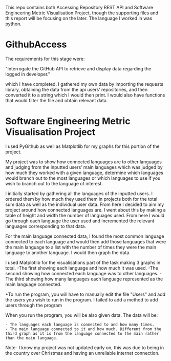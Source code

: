 This repo contains both Accessing Repository REST API and Software Engineering Metric Visualisation Project, though the supporting files and this report will be focusing on the later.
The language I worked in was python. 

# GithubAccess

The requirements for this stage were:

"Interrogate the GitHub API to retrieve and display data regarding the logged in developer."

which I have completed. I gathered my own data by importing the requests library, obtaining the data from the api users’ repositories, and then converted it to a string which I would then print. I would also have functions that would filter the file and obtain relevant data.

# Software Engineering Metric Visualisation Project

I used PyGithub as well as Matplotlib for my graphs for this portion of the project.

My project was to show how connected languages are to other languages and judging from the inputted users’ main languages which was judged by how much they worked with a given language, determine which languages would branch out to the most languages or which languages to use if you wish to branch out to the language of interest.

I initially started by gathering all the languages of the inputted users. I ordered them by how much they used them in projects both for the total sum data as well as the individual user data. From here I decided to aim my project around how connected languages are. I went about this by making a table of height and width the number of languages used.
From here I would go through each language the user used and incremented the relevant languages corresponding to that data.

For the main language connected data, I found the most common language connected to each language and would then add those languages that were the main language to a list with the number of times they were the main language to another language. I would then graph the data.

I used Matplotlib for the visualisations part of the task making 3 graphs in total. 
    -The first showing each language and how much it was used.
    -The second showing how connected each language was to other languages.
    -The third showing how many languages each language represented as the main language connected.
  
*To run the program, you will have to manually edit the file "Users" and add the users you wish to run in the program. I failed to add a method to add users through the program

When you run the program, you will be also given data. The data will be:

    - The languages each language is connected to and how many times.
    - The main language connected to it and how much. Different from the third graph as it is from the language connected to the main rather than the main language.

Note- I know my project was not updated early on, this was due to being in the country over Christmas and having an unreliable internet connection.
